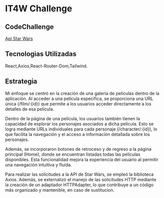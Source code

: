 # IT4W Challenge
## CodeChallenge
[Api Star Wars](https://swapi.dev/)
## Tecnologias Utilizadas
React,Axios,React-Router-Dom,Tailwind.
## Estrategia
Mi enfoque se centró en la creación de una galería de películas dentro de la aplicación.
Al acceder a una película específica, se proporciona una URL única (/film/:{id}) que permite a los usuarios acceder directamente a los detalles de esa película.

Dentro de la página de una película, los usuarios también tienen la capacidad de explorar los personajes asociados a dicha película. 
Esto se logra mediante URLs individuales para cada personaje (/character/:{id}), lo que facilita la navegación y el acceso a información detallada sobre los personajes.

Además, se incorporaron botones de retroceso y de regreso a la página principal (Home), donde se encuentran listadas todas las películas disponibles. 
Esta funcionalidad mejora la experiencia del usuario al permitir una navegación intuitiva y fluida.

Para realizar las solicitudes a la API de Star Wars, se empleó la biblioteca Axios. 
Además, se externalizó el manejo de las solicitudes HTTP mediante la creación de un adaptador HTTPAdapter,
lo que contribuye a un código más organizado y mantenible, en caso de sustitucion.
